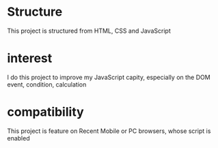 # Structure
This project is structured from HTML, CSS and JavaScript

# interest
I do this project to improve my JavaScript capity, especially on the DOM event, condition, calculation

# compatibility
This project is feature on Recent Mobile or PC browsers, whose script is enabled